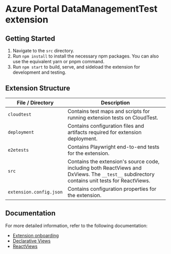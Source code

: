 # Azure Portal DataManagementTest extension

## Getting Started

1. Navigate to the `src` directory.
1. Run `npm install` to install the necessary npm packages. You can also use the equivalent yarn or pnpm command.
1. Run `npm start` to build, serve, and sideload the extension for development and testing.

## Extension Structure

| File / Directory | Description |
|------------------|-------------|
|`cloudtest`|Contains test maps and scripts for running extension tests on CloudTest.|
|`deployment`|Contains configuration files and artifacts required for extension deployment.|
|`e2etests`|Contains Playwright end-to-end tests for the extension.|
|`src`|Contains the extension's source code, including both ReactViews and DxViews. The `__test__` subdirectory contains unit tests for ReactViews.|
|`extension.config.json`|Contains configuration properties for the extension.|

## Documentation

For more detailed information, refer to the following documentation:

- [Extension onboarding](https://aka.ms/portalfx/rpdocs)
- [Declarative Views](https://aka.ms/portalfx/declarative)
- [ReactViews](https://aka.ms/portalfx/reactdocs)
